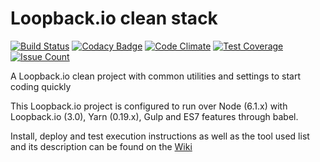 # Loopback.io clean stack

[![Build Status](https://travis-ci.org/garusis/loopback-clean-stack.svg?branch=master)](https://travis-ci.org/garusis/loopback-clean-stack)
[![Codacy Badge](https://api.codacy.com/project/badge/Grade/5d9c36916e85462f9372b6f541afe0db)](https://www.codacy.com/app/garusis/loopback-clean-stack?utm_source=github.com&amp;utm_medium=referral&amp;utm_content=garusis/loopback-clean-stack&amp;utm_campaign=Badge_Grade)
[![Code Climate](https://codeclimate.com/github/garusis/loopback-clean-stack/badges/gpa.svg)](https://codeclimate.com/github/garusis/loopback-clean-stack)
[![Test Coverage](https://codeclimate.com/github/garusis/loopback-clean-stack/badges/coverage.svg)](https://codeclimate.com/github/garusis/loopback-clean-stack/coverage)
[![Issue Count](https://codeclimate.com/github/garusis/loopback-clean-stack/badges/issue_count.svg)](https://codeclimate.com/github/garusis/loopback-clean-stack)

A Loopback.io clean project with common utilities and settings to start coding quickly

This Loopback.io project is configured to run over Node (6.1.x) with Loopback.io (3.0), Yarn (0.19.x),
Gulp and ES7 features through babel.

Install, deploy and test execution instructions as well as the tool used
list and its description can be found on the
[Wiki](https://github.com/garusis/loopback-clean-stack/wiki)
